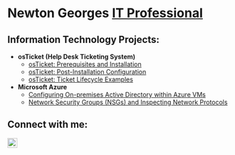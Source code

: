 <h1>Newton Georges <a href="https://linkedin.com/in/newtongeorges">IT Professional</a></h1>

<h2>Information Technology Projects:</h2>

- <b>osTicket (Help Desk Ticketing System)</b>
  - [osTicket: Prerequisites and Installation](https://github.com/newtonstgeorges/osticket-prereqs)
  - [osTicket: Post-Installation Configuration](https://github.com/newtongeorges/post-install-config)
  - [osTicket: Ticket Lifecycle Examples](https://github.com/newtongeorges/ticket-lifecycle)
- <b>Microsoft Azure</b>
  - [Configuring On-premises Active Directory within Azure VMs](https://github.com/newtongeorges/configure-ad)
  - [Network Security Groups (NSGs) and Inspecting Network Protocols](https://github.com/newtongeorges/azure-network-protocols)

<h2>Connect with me:</h2>

[<img align="left" alt="Josh | LinkedIn" width="22px" src="https://cdn.jsdelivr.net/npm/simple-icons@v3/icons/linkedin.svg" />][linkedin]


[linkedin]: https://linkedin.com/in/newtongeorges
